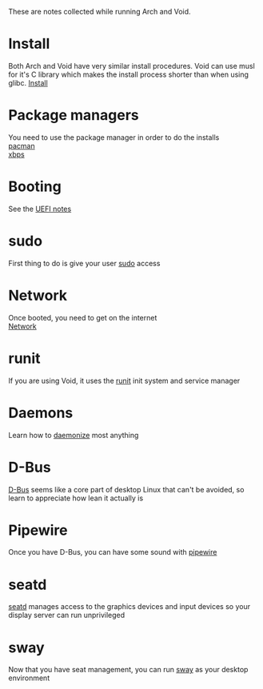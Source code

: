 These are notes collected while running Arch and Void.

# Install
Both Arch and Void have very similar install procedures. Void can use musl for it's C library which makes the install process shorter than when using glibc.
[Install](install.md)

# Package managers
You need to use the package manager in order to do the installs  
[pacman](pacman.md)  
[xbps](xbps.md)

# Booting
See the [UEFI notes](uefi.md)

# sudo
First thing to do is give your user [sudo](sudo.md) access

# Network
Once booted, you need to get on the internet  
[Network](network.md)

# runit
If you are using Void, it uses the [runit](runit.md) init system and service manager

# Daemons
Learn how to [daemonize](daemon.md) most anything

# D-Bus
[D-Bus](dbus.md) seems like a core part of desktop Linux that can't be avoided, so learn to appreciate how lean it actually is

# Pipewire
Once you have D-Bus, you can have some sound with [pipewire](pipewire.md)

# seatd
[seatd](seatd.md) manages access to the graphics devices and input devices so your display server can run unprivileged

# sway
Now that you have seat management, you can run [sway](sway.md) as your desktop environment

